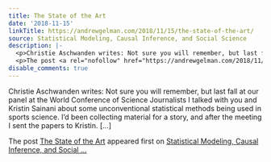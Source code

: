 ```yaml
---
title: The State of the Art
date: '2018-11-15'
linkTitle: https://andrewgelman.com/2018/11/15/the-state-of-the-art/
source: Statistical Modeling, Causal Inference, and Social Science
description: |-
  <p>Christie Aschwanden writes: Not sure you will remember, but last fall at our panel at the World Conference of Science Journalists I talked with you and Kristin Sainani about some unconventional statistical methods being used in sports science. I’d been collecting material for a story, and after the meeting I sent the papers to Kristin. [&#8230;]</p>
  <p>The post <a rel="nofollow" href="https://andrewgelman.com/2018/11/15/the-state-of-the-art/">The State of the Art</a> appeared first on <a rel="nofollow" href="https://andrewgelman.com">Statistical Modeling, Causal Inference, and Social ...
disable_comments: true
---
```

<p>Christie Aschwanden writes: Not sure you will remember, but last fall at our panel at the World Conference of Science Journalists I talked with you and Kristin Sainani about some unconventional statistical methods being used in sports science. I’d been collecting material for a story, and after the meeting I sent the papers to Kristin. [&#8230;]</p>
<p>The post <a rel="nofollow" href="https://andrewgelman.com/2018/11/15/the-state-of-the-art/">The State of the Art</a> appeared first on <a rel="nofollow" href="https://andrewgelman.com">Statistical Modeling, Causal Inference, and Social ...